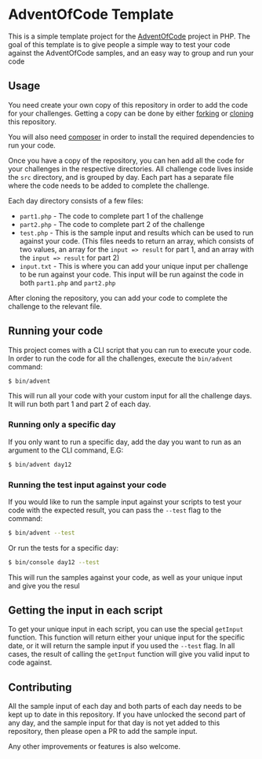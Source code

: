 AdventOfCode Template
=====================

This is a simple template project for the [AdventOfCode](http://adventofcode.com/2018) project in PHP.
The goal of this template is to give people a simple way to test your code against the AdventOfCode samples,
and an easy way to group and run your code

Usage
-----

You need create your own copy of this repository in order to add the code for your challenges.
Getting a copy can be done by either [forking](https://help.github.com/articles/fork-a-repo/) or [cloning](https://help.github.com/articles/cloning-a-repository/) this repository.

You will also need [composer](https://getcomposer.org) in order to install the required dependencies to run your code.

Once you have a copy of the repository, you can hen add all the code for your challenges in the respective directories.
All challenge code lives inside the `src` directory, and is grouped by day. Each part has a separate file where the code needs to be added to complete the challenge.

Each day directory consists of a few files:

* `part1.php` - The code to complete part 1 of the challenge
* `part2.php` - The code to complete part 2 of the challenge
* `test.php` - This is the sample input and results which can be used to run against your code. (This files needs to return an array, which consists of two values, an array for the `input => result` for part 1, and an array with the `input => result` for part 2)
* `input.txt` - This is where you can add your unique input per challenge to be run against your code. This input will be run against the code in both `part1.php` and `part2.php`

After cloning the repository, you can add your code to complete the challenge to the relevant file.

Running your code
-----------------

This project comes with a CLI script that you can run to execute your code.
In order to run the code for all the challenges, execute the `bin/advent` command:

```bash
$ bin/advent
```

This will run all your code with your custom input for all the challenge days. It will run both part 1 and part 2 of each day.

### Running only a specific day

If you only want to run a specific day, add the day you want to run as an argument to the CLI command, E.G:

```bash
$ bin/advent day12
```

### Running the test input against your code

If you would like to run the sample input against your scripts to test your code with the expected result, you can pass the `--test` flag to the command:

```bash
$ bin/advent --test
```

Or run the tests for a specific day:

```bash
$ bin/console day12 --test
```

This will run the samples against your code, as well as your unique input and give you the resul

Getting the input in each script
--------------------------------

To get your unique input in each script, you can use the special `getInput` function.
This function will return either your unique input for the specific date, or it will return the sample input if you used the `--test` flag.
In all cases, the result of calling the `getInput` function will give you valid input to code against.

Contributing
------------

All the sample input of each day and both parts of each day needs to be kept up to date in this repository.
If you have unlocked the second part of any day, and the sample input for that day is not yet added to this repository, then please open a PR to add the sample input.

Any other improvements or features is also welcome.
